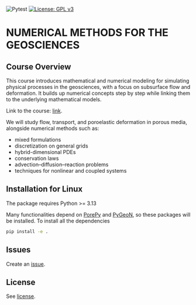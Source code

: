 ![Pytest](https://github.com/compgeo-mox/lec_compgeo/actions/workflows/check.yml/badge.svg)
[![License: GPL v3](https://img.shields.io/badge/License-GPL%20v3-blue.svg)](https://www.gnu.org/licenses/gpl-3.0)

# NUMERICAL METHODS FOR THE GEOSCIENCES

## Course Overview

This course introduces mathematical and numerical modeling for simulating physical processes in the geosciences, with a focus on subsurface flow and deformation. It builds up numerical concepts step by step while linking them to the underlying mathematical models.

Link to the course: [link](https://www11.ceda.polimi.it/schedaincarico/schedaincarico/controller/scheda_pubblica/SchedaPublic.do?&evn_default=evento&c_classe=863565&lang=IT&__pj0=0&__pj1=fd788566d3622390ad34d698fed5e04e).

We will study flow, transport, and poroelastic deformation in porous media, alongside numerical methods such as:

- mixed formulations  
- discretization on general grids  
- hybrid-dimensional PDEs  
- conservation laws  
- advection–diffusion–reaction problems  
- techniques for nonlinear and coupled systems  

## Installation for Linux

The package requires Python >= 3.13

Many functionalities depend on [PorePy](https://github.com/pmgbergen/porepy) and [PyGeoN](https://github.com/compgeo-mox/pygeon), so these packages will be installed.
To install all the dependencies
```bash
pip install -e .
```

## Issues
Create an [issue](https://github.com/compgeo-mox/lec_compgeo/issues).

## License
See [license](./LICENSE.md).
